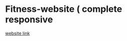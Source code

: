 # Fitness-website ( complete responsive
[website link](file:///G:/projects/fitness%20website/index.html)
